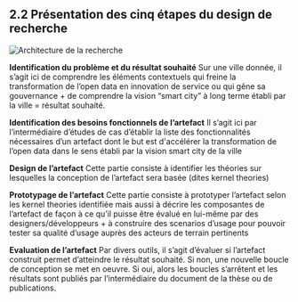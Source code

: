 ## 2.2 Présentation des cinq étapes du design de recherche 

![Architecture de la recherche](http://opendatatales.com/wp-content/uploads/2020/03/Consortium-doctoral-AIM-Nantes-1.png)

**Identification du problème et du résultat souhaité** 
Sur une ville donnée, il s’agit ici de comprendre les éléments contextuels qui freine la transformation de l’open data en innovation de service ou qui gêne sa gouvernance + de comprendre la vision “smart city” à long terme établi par la ville = résultat souhaité. 

**Identification des besoins fonctionnels de l’artefact**
Il s’agit ici par l’intermédiaire d’études de cas d’établir la liste des fonctionnalités nécessaires d’un artefact dont le but est d'accélérer la transformation de l’open data dans le sens établi par la vision smart city de la ville 

**Design de l’artefact** 
Cette partie consiste à identifier les théories sur lesquelles la conception de l’artefact sera basée (dites kernel theories)

**Prototypage de l’artefact** 
Cette partie consiste à prototyper l’artefact selon les kernel theories identifiée mais aussi à décrire les composantes de l’artefact de façon à ce qu’il puisse être évalué en lui-même par des designers/développeurs + à construire des scenarios d’usage pour pouvoir tester sa qualité d’usage auprès des acteurs de terrain pertinents 

**Evaluation de l’artefact** 
Par divers outils, il s’agit d’évaluer si l’artefact construit permet d’atteindre le résultat souhaité. Si non, une nouvelle boucle de conception se met en oeuvre. Si oui, alors les boucles s’arrêtent et les résultats sont publiés par l’intermédiaire du document de la thèse ou de publications. 

